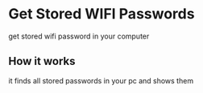 # Get Stored WIFI Passwords
get stored wifi password in your computer

## How it works
it finds all stored passwords in your pc and shows them



